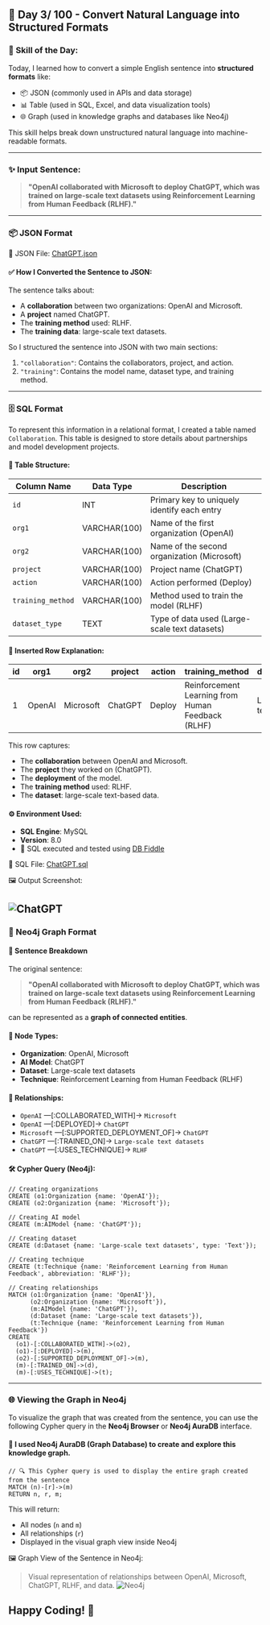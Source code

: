 ## 📅 Day 3/ 100  - Convert Natural Language into Structured Formats

### 🧠 Skill of the Day:
Today, I learned how to convert a simple English sentence into **structured formats** like:
- 📦 JSON (commonly used in APIs and data storage)
- 📊 Table (used in SQL, Excel, and data visualization tools)
- 🌐 Graph (used in knowledge graphs and databases like Neo4j)

This skill helps break down unstructured natural language into machine-readable formats.

---

### ✨ Input Sentence:
> **"OpenAI collaborated with Microsoft to deploy ChatGPT, which was trained on large-scale text datasets using Reinforcement Learning from Human Feedback (RLHF)."**
---
### 📦 JSON Format
📁 JSON File: [ChatGPT.json](./ChatGPT.json)
#### ✅ How I Converted the Sentence to JSON:

The sentence talks about:
- A **collaboration** between two organizations: OpenAI and Microsoft.
- A **project** named ChatGPT.
- The **training method** used: RLHF.
- The **training data**: large-scale text datasets.

So I structured the sentence into JSON with two main sections:
1. `"collaboration"`: Contains the collaborators, project, and action.
2. `"training"`: Contains the model name, dataset type, and training method.
---
### 🗄️ SQL Format

To represent this information in a relational format, I created a table named `Collaboration`. This table is designed to store details about partnerships and model development projects.

#### 🔸 Table Structure:

| Column Name        | Data Type     | Description                                                        |
|--------------------|---------------|--------------------------------------------------------------------|
| `id`               | INT           | Primary key to uniquely identify each entry                        |
| `org1`             | VARCHAR(100)  | Name of the first organization (OpenAI)                            |
| `org2`             | VARCHAR(100)  | Name of the second organization (Microsoft)                        |
| `project`          | VARCHAR(100)  | Project name (ChatGPT)                                             |
| `action`           | VARCHAR(100)  | Action performed (Deploy)                                          |
| `training_method`  | VARCHAR(100)  | Method used to train the model (RLHF)                              |
| `dataset_type`     | TEXT          | Type of data used (Large-scale text datasets)                      |

#### 📌 Inserted Row Explanation:

| id | org1   | org2     | project | action | training_method                                    | dataset_type               |
|----|--------|----------|---------|--------|----------------------------------------------------|----------------------------|
| 1  | OpenAI | Microsoft| ChatGPT | Deploy | Reinforcement Learning from Human Feedback (RLHF) | Large-scale text datasets |

This row captures:
- The **collaboration** between OpenAI and Microsoft.
- The **project** they worked on (ChatGPT).
- The **deployment** of the model.
- The **training method** used: RLHF.
- The **dataset**: large-scale text-based data.

#### ⚙️ Environment Used:
- **SQL Engine**: MySQL
- **Version**: 8.0
- 🔗 SQL executed and tested using [DB Fiddle](https://www.db-fiddle.com/)

📁 SQL File: [ChatGPT.sql](./ChatGPT.sql)

🖼️ Output Screenshot:

![ChatGPT](https://github.com/user-attachments/assets/86a44ea4-e77a-4065-beab-77e9d6665140)
---

### 🔗 Neo4j Graph Format

#### 🧠 Sentence Breakdown

The original sentence:

> **"OpenAI collaborated with Microsoft to deploy ChatGPT, which was trained on large-scale text datasets using Reinforcement Learning from Human Feedback (RLHF)."**

can be represented as a **graph of connected entities**.

#### 🧩 Node Types:
- **Organization**: OpenAI, Microsoft
- **AI Model**: ChatGPT
- **Dataset**: Large-scale text datasets
- **Technique**: Reinforcement Learning from Human Feedback (RLHF)

#### 🔗 Relationships:
- `OpenAI` —[:COLLABORATED_WITH]→ `Microsoft`
- `OpenAI` —[:DEPLOYED]→ `ChatGPT`
- `Microsoft` —[:SUPPORTED_DEPLOYMENT_OF]→ `ChatGPT`
- `ChatGPT` —[:TRAINED_ON]→ `Large-scale text datasets`
- `ChatGPT` —[:USES_TECHNIQUE]→ `RLHF`

#### 🛠️ Cypher Query (Neo4j):

```cypher
// Creating organizations
CREATE (o1:Organization {name: 'OpenAI'});
CREATE (o2:Organization {name: 'Microsoft'});

// Creating AI model
CREATE (m:AIModel {name: 'ChatGPT'});

// Creating dataset
CREATE (d:Dataset {name: 'Large-scale text datasets', type: 'Text'});

// Creating technique
CREATE (t:Technique {name: 'Reinforcement Learning from Human Feedback', abbreviation: 'RLHF'});

// Creating relationships
MATCH (o1:Organization {name: 'OpenAI'}),
      (o2:Organization {name: 'Microsoft'}),
      (m:AIModel {name: 'ChatGPT'}),
      (d:Dataset {name: 'Large-scale text datasets'}),
      (t:Technique {name: 'Reinforcement Learning from Human Feedback'})
CREATE 
  (o1)-[:COLLABORATED_WITH]->(o2),
  (o1)-[:DEPLOYED]->(m),
  (o2)-[:SUPPORTED_DEPLOYMENT_OF]->(m),
  (m)-[:TRAINED_ON]->(d),
  (m)-[:USES_TECHNIQUE]->(t);
```
---
### 🌐 Viewing the Graph in Neo4j

To visualize the graph that was created from the sentence, you can use the following Cypher query in the **Neo4j Browser** or **Neo4j AuraDB** interface.

#### 🧠 I used **Neo4j AuraDB (Graph Database)** to create and explore this knowledge graph.

```cypher
// 🔍 This Cypher query is used to display the entire graph created from the sentence
MATCH (n)-[r]->(m)
RETURN n, r, m;
```

This will return:
- All nodes (`n` and `m`)
- All relationships (`r`)
- Displayed in the visual graph view inside Neo4j

🖼️ Graph View of the Sentence in Neo4j:
> Visual representation of relationships between OpenAI, Microsoft, ChatGPT, RLHF, and data.
![Neo4j](https://github.com/user-attachments/assets/6285e6b7-f7c5-4d09-a22b-5caeff76390b)

**Happy Coding!** 🚀
---

